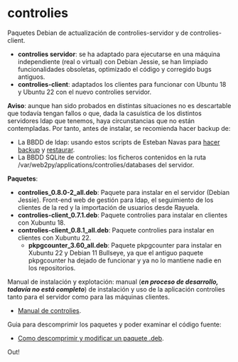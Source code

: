 # controlies
Paquetes Debian de actualización de controlies-servidor y de controlies-client.

- **controlies servidor**: se ha adaptado para ejecutarse en una máquina independiente (real o virtual) con Debian Jessie, se han limpiado funcionalidades obsoletas, optimizado el código y corregido bugs antiguos.
- **controlies-client**: adaptados los clientes para funcionar con Ubuntu 18 y Ubuntu 22 con el nuevo controlies servidor.

**Aviso**: aunque han sido probados en distintas situaciones no es descartable que todavía tengan fallos o que, dada la casuística de los distintos servidores ldap que tenemos, haya circunstancias que no están contempladas. Por tanto, antes de instalar, se recomienda hacer backup de:

- La BBDD de ldap: usando estos scripts de Esteban Navas para [hacer backup](https://github.com/algodelinux/backup-ldap) y [restaurar](https://github.com/algodelinux/restore-ldap).
- La BBDD SQLite de controlies: los ficheros contenidos en la ruta /var/web2py/applications/controlies/databases del servidor.

**Paquetes**:

- **controlies_0.8.0-2_all.deb**: Paquete para instalar en el servidor (Debian Jessie). Front-end web de gestión para ldap, el seguimiento de los clientes de la red y la importación de usuarios desde Rayuela.
- **controlies-client_0.7.1.deb**: Paquete controlies para instalar en clientes con Xubuntu 18.
- **controlies-client_0.8.1_all.deb**: Paquete controlies para instalar en clientes con Xubuntu 22.
    - **pkpgcounter_3.60_all.deb**: Paquete pkpgcounter para instalar en Xubuntu 22 y Debian 11 Bullseye, ya que el antiguo paquete pkpgcounter ha dejado de funcionar y ya no lo mantiene nadie en los repositorios.

Manual de instalación y explotación: manual (***en proceso de desarrollo, todavía no está completo***) de instalación y uso de la aplicación controlies tanto para el servidor como para las máquinas clientes.
- [Manual de controlies](https://docs.google.com/document/d/1RENFd7v7fPgS3N-Zu4oKzo5c-2wSlLZfDexFtMpegrs).

Guia para descomprimir los paquetes y poder examinar el código fuente: 
- [Como descomprimir y modificar un paquete .deb](http://2tazasdelinux.blogspot.com/2015/06/descomprimir-modificar-y-comprimir-un.html).

Out!
